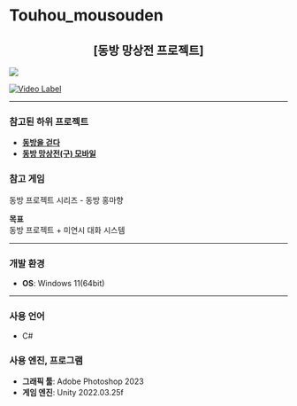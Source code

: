 # Touhou_mousouden

<h2 align="center"><strong>[동방 망상전 프로젝트]</strong></h2>
<img src="https://github.com/user-attachments/assets/9e749692-258d-46de-b53c-10bbb716bedd">

[![Video Label](http://img.youtube.com/vi/qxN73LHchr8/0.jpg)](https://youtu.be/qxN73LHchr8)



<hr>

<h3><strong>참고된 하위 프로젝트</strong></h3>
<ul>
  <li><a href="https://github.com/NoNamed02/Walk_in_touhou"><strong>동방을 걷다</strong></a></li>
  <li><a href="https://github.com/NoNamed02/College/tree/main/GamePrograming/Touhou_game"><strong>동방 망상전(구) 모바일</strong></a></li>
</ul>

<h3><strong>참고 게임</strong></h3>
<p>동방 프로젝트 시리즈 - 동방 홍마향</p>

__목표__<br>
동방 프로젝트 + 미연시 대화 시스템

<hr>

<h3><strong>개발 환경</strong></h3>
<ul>
  <li><strong>OS</strong>: Windows 11(64bit)</li>
</ul>

<hr>

<h3><strong>사용 언어</strong></h3>
<ul>
  <li></strong>C#</li>
</ul>

<h3><strong>사용 엔진, 프로그램</strong></h3>
<ul>
  <li><strong>그래픽 툴</strong>: Adobe Photoshop 2023</li>
  <li><strong>게임 엔진</strong>: Unity 2022.03.25f</li>
</ul>
